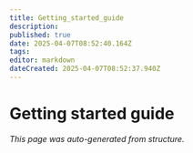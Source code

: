```yaml
---
title: Getting_started_guide
description: 
published: true
date: 2025-04-07T08:52:40.164Z
tags: 
editor: markdown
dateCreated: 2025-04-07T08:52:37.940Z
---
```


# Getting started guide

*This page was auto-generated from structure.*